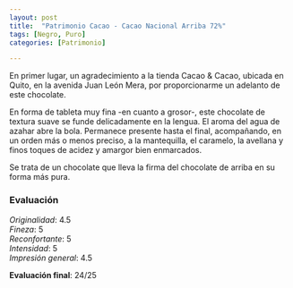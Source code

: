 ```yaml
---
layout: post
title:  "Patrimonio Cacao - Cacao Nacional Arriba 72%"
tags: [Negro, Puro] 
categories: [Patrimonio]

---
```


En primer lugar, un agradecimiento a la tienda Cacao & Cacao, ubicada en Quito, en la avenida Juan León Mera, por proporcionarme un adelanto de este chocolate.

En forma de tableta muy fina -en cuanto a grosor-, este chocolate de textura suave se funde delicadamente en la lengua. El aroma del agua de azahar abre la bola. Permanece presente hasta el final, acompañando, en un orden más o menos preciso, a la mantequilla, el caramelo, la avellana y finos toques de acidez y amargor bien enmarcados.  

Se trata de un chocolate que lleva la firma del chocolate de arriba en su forma más pura.


### Evaluación

_Originalidad_: 4.5  
_Fineza_: 5  
_Reconfortante_: 5  
_Intensidad_: 5  
_Impresión general_: 4.5

**Evaluación final**: 24/25
